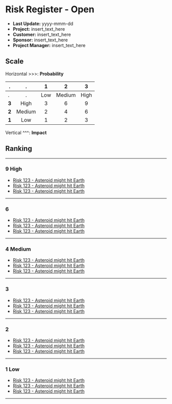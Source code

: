 # Risk Register - Open

- **Last Update:** yyyy-mmm-dd
- **Project:** insert_text_here
- **Customer:** insert_text_here
- **Sponsor:** insert_text_here
- **Project Manager:** insert_text_here

## Scale

Horizontal >>>: **Probability**

.     |   .    | **1** | **2**  | **3**
----- | :----: | :---: | :----: | :---:
.     |   .    |  Low  | Medium | High
**3** |  High  |   3   |   6    |   9
**2** | Medium |   2   |   4    |   6
**1** |  Low   |   1   |   2    |   3

Vertical ^^^: **Impact**

## Ranking

--------------------------------------------------------------------------------

### 9 High

- [Risk 123 - Asteroid might hit Earth](http://www.google.com)
- [Risk 123 - Asteroid might hit Earth](http://www.google.com)
- [Risk 123 - Asteroid might hit Earth](http://www.google.com)

--------------------------------------------------------------------------------

### 6

- [Risk 123 - Asteroid might hit Earth](http://www.google.com)
- [Risk 123 - Asteroid might hit Earth](http://www.google.com)
- [Risk 123 - Asteroid might hit Earth](http://www.google.com)

--------------------------------------------------------------------------------

### 4 Medium

- [Risk 123 - Asteroid might hit Earth](http://www.google.com)
- [Risk 123 - Asteroid might hit Earth](http://www.google.com)
- [Risk 123 - Asteroid might hit Earth](http://www.google.com)

--------------------------------------------------------------------------------

### 3

- [Risk 123 - Asteroid might hit Earth](http://www.google.com)
- [Risk 123 - Asteroid might hit Earth](http://www.google.com)
- [Risk 123 - Asteroid might hit Earth](http://www.google.com)

--------------------------------------------------------------------------------

### 2

- [Risk 123 - Asteroid might hit Earth](http://www.google.com)
- [Risk 123 - Asteroid might hit Earth](http://www.google.com)
- [Risk 123 - Asteroid might hit Earth](http://www.google.com)

--------------------------------------------------------------------------------

### 1 Low

- [Risk 123 - Asteroid might hit Earth](http://www.google.com)
- [Risk 123 - Asteroid might hit Earth](http://www.google.com)
- [Risk 123 - Asteroid might hit Earth](http://www.google.com)

--------------------------------------------------------------------------------

